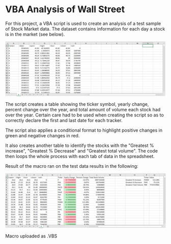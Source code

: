 # VBA Analysis of Wall Street

For this project, a VBA script is used to create an analysis of a test sample of Stock Market data. The dataset contains information for each day a stock is in the market (see below). 

![base data](Images/Before.png)

The script creates a table showing the ticker symbol, yearly change, percent change over the year, and total amount of volume each stock had over the year. Certain care had to be used when creating the script so as to correctly declare the first and last date for each tracker.

The script also applies a conditional format to highlight positive changes in green and negative changes in red.

It also creates another table to identify the stocks with the "Greatest % increase", "Greatest % Decrease" and "Greatest total volume". The code then loops the whole process with each tab of data in the spreadsheet.

Result of the macro ran on the test data results in the following: 

![results](Images/After.png)

Macro uploaded as .VBS